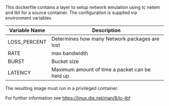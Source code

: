 This dockerfile contains a layer to setup network emulation using tc netem and tbf for a source container.
The configuration is supplied via environment variables

| Variable Name | Description                                    |
| ------------- | ---------------------------------------------- |
| LOSS_PERCENT  | Determines how many Network packages are lost  |
| RATE          | max bandwidth                                  |
| BURST         | Bucket size                                    |
| LATENCY       | Maximum amount of time a packet can be held up |

The resulting image must run in a privileged container.

For further information see https://linux.die.net/man/8/tc-tbf
